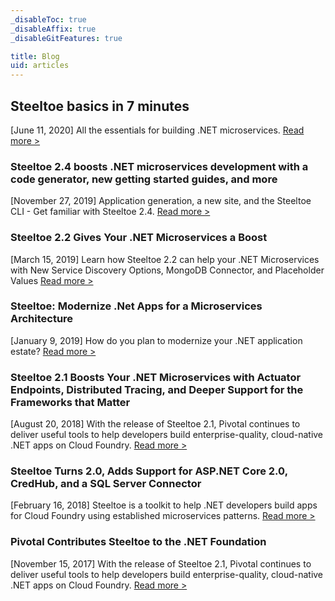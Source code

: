 ```yaml
---
_disableToc: true
_disableAffix: true
_disableGitFeatures: true

title: Blog
uid: articles
---
```


## Steeltoe basics in 7 minutes
[June 11, 2020] All the essentials for building .NET microservices.
 [Read more >](xref:articles/steeltoe-basics-in-7-minutes)

### Steeltoe 2.4 boosts .NET microservices development with a code generator, new getting started guides, and more
[November 27, 2019] Application generation, a new site, and the Steeltoe CLI - Get familiar with Steeltoe 2.4.
 [Read more >](xref:releases/steeltoe-2-4-boosts-dotnet-microservices-development)

### Steeltoe 2.2 Gives Your .NET Microservices a Boost
[March 15, 2019] Learn how Steeltoe 2.2 can help your .NET Microservices with New Service Discovery Options, MongoDB Connector, and Placeholder Values
 [Read more >](xref:releases/steeltoe-2-2-gives-your--microservices-a-boost)

### Steeltoe: Modernize .Net Apps for a Microservices Architecture
[January 9, 2019] How do you plan to modernize your .NET application estate?
 [Read more >](xref:releases/steeltoe-modernize-net-apps-for-a-microservices-architecture)

### Steeltoe 2.1 Boosts Your .NET Microservices with Actuator Endpoints, Distributed Tracing, and Deeper Support for the Frameworks that Matter
[August 20, 2018]  With the release of Steeltoe 2.1, Pivotal continues to deliver useful tools to help developers build enterprise-quality, cloud-native .NET apps on Cloud Foundry.
 [Read more >](xref:releases/steeltoe-2-1-boosts-your-net-microservices-with-actuator-endpoints-distributed-tracing-and-deeper-support-for-the-frameworks-that-matter)

### Steeltoe Turns 2.0, Adds Support for ASP.NET Core 2.0, CredHub, and a SQL Server Connector
[February 16, 2018]  Steeltoe is a toolkit to help .NET developers build apps for Cloud Foundry using established microservices patterns.
 [Read more >](xref:releases/steeltoe-turns-2-0-adds-support-for-asp-net-core-2-0-credhub-and-a-sql-server-connector)

### Pivotal Contributes Steeltoe to the .NET Foundation
[November 15, 2017] With the release of Steeltoe 2.1, Pivotal continues to deliver useful tools to help developers build enterprise-quality, cloud-native .NET apps on Cloud Foundry.
 [Read more >](xref:releases/pivotal-contributes-steeltoe-to-the-net-foundation)
